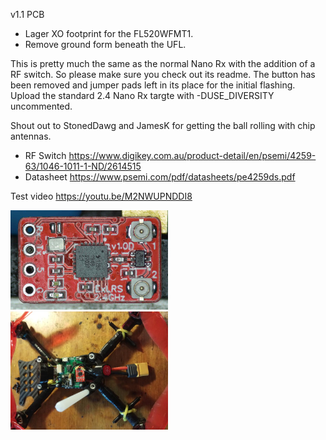 
v1.1 PCB
- Lager XO footprint for the FL520WFMT1.
- Remove ground form beneath the UFL.

This is pretty much the same as the normal Nano Rx with the addition of a RF switch. So please make sure you check out its readme. The button has been removed and jumper pads left in its place for the initial flashing.  Upload the standard 2.4 Nano Rx targte with -DUSE_DIVERSITY uncommented.

Shout out to StonedDawg and JamesK for getting the ball rolling with chip antennas.

- RF Switch https://www.digikey.com.au/product-detail/en/psemi/4259-63/1046-1011-1-ND/2614515
- Datasheet https://www.psemi.com/pdf/datasheets/pe4259ds.pdf

Test video https://youtu.be/M2NWUPNDDI8

<img src="img/closeup.png" width="50%"> <img src="img/mounted.jpg" width="50%">
